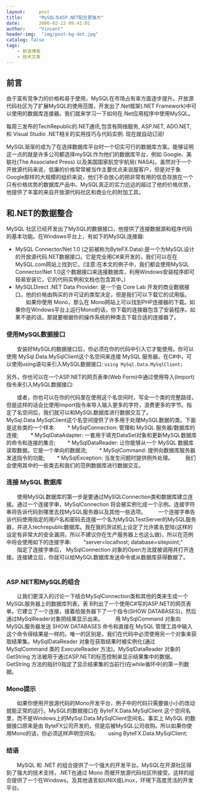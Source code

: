 ```yaml
---
layout:     post
title:      "MySQL与ASP.NET配合更强大"
date:       2006-02-22 09:41:01
author:     "Vincent"
header-img:  "img/post-bg-dot.jpg"
catalog: false
tags:
    - 新浪博客
    - 技术文章
---
```


## 前言

由于富有竞争力的价格和易于使用，MySQL在市场占有率方面逐步提升。开放源代码社区为了扩展MySQL的使用范围，开发出了.Net框架(.NET Framework)中可以使用的数据库连接器。我们就来学习一下如何在.Net应用程序中使用MySQL。

每周三发布的TechRepublic的.NET通讯,包含有网络服务, ASP.NET, ADO.NET, 和 Visual Studio .NET相关的实用技巧与代码实例. 现在就自动订阅!

MySQL渐渐的成为了在选择数据库平台时一个切实可行的数据库方案。能够证明这一点的就是许多公司都选择mySQL作为他们的数据库平台，例如 Google、美联社(The Associated Press) 以及美国国家航空宇航局( NASA)。虽然对于一个开放源代码来说，低廉的价格常常被当作主要优点来说服客户，但是对于象Google那样的大规模的组织来说，他们不会放心的把非常有用的信息存放在一个只有价格优势的数据库产品中。MySQL真正的实力远远的超过了他的价格优势，他提供了丰富的来自开放源代码社区和商业化的附加工具。
　　
## 和.NET的数据整合

MySQL 社区已经开发出了MySQL的数据接口，他提供了连接数据源和程序代码的基本功能。在Windows平台上，有如下的MySQL连接器:

- MySQL Connector/Net 1.0 (之前被称为ByteFX.Data):是一个为MySQL设计的开放源代码.NET数据接口。它是完全用C#来开发的，我们可以在在 MySQL.com网站上找到它。(注意:在本文的例子中，我们都会使用MySQL Connector/Net 1.0这个数据接口来连接数据库，利用Windows安装程序即可轻易安装它，它的代码实例和文档也包含其中。)
- MySQLDirect .NET Data Provider: 是一个由 Core Lab 开发的商业数据接口。他的价格由购买的许可证的类型决定，但是我们可以下载它的试用版。
　　如果你使用 Mono，那么在 Mono网站上可以找到PHP连接器的下载。如果你在Windows平台上运行Mono的话，你下载的连接器包含了安装程序。如果不是的话，那就要根据你的操作系统的种类去下载合适的连接器了。
　　
### 使用MySQL数据接口

　　安装好MySQL的数据接口后，你必须在你的代码中引入它才能使用。你可以使用 MySql.Data.MySqlClient这个名空间来连接 MySQL 服务器。在C#中，可以使用using语句来引入MySQL数据接口:
```using MySql.Data.MySqlClient;```


另外，你也可以在一个ASP.NET的网页表单(Web Form)中通过使用导入(Import)指令来引入MySQL数据接口:



　　或者，你也可以在你的代码里在使用这个名空间时，写全一个类的完整路径，但是这样的话会比使用Import指令来导入输入更多的字符，浪费更多的字节。指定了名空间后，我们就可以和MySQL数据库进行数据交互了。 MySql.Data.MySqlClient这个名空间提供了许多用于处理MySQL数据的类。下面是这些类的一个样本:
　　* MySqlConnection: 管理和 MySQL 服务器/数据库的连接;
　　* MySqlDataAdapter: 一套用于填充DataSet对象和更新MySQL数据库的命令和连接的集合;
　　* MySqlDataReader: 让你能够从一个 MySQL 数据库读取数据。它是一个单向的数据流;
　　* MySqlCommand: 提供向数据库服务器发送指令的功能;
　　* MySqlException: 当发生问题时提供例外处理。
　　我们会使用其中的一些类去和我们的范例数据库进行数据交互。
　　
### 连接 MySQL 数据库

　　使用MySQL数据库的第一步是要通过MySQLConnection类和数据库建立连接。通过一个连接字串，MySqlConnection 将会被实例化成一个示例。连接字符串将告诉代码到哪里去找MySQL服务器以及其他一些选项。
　　一个连接字串告诉代码使用指定的用户名和密码去连接一个名为MySQLTestServer的MySQL服务器，并进入techrepublic数据库。我在我的测试机上设定了允许匿名登陆(这样的设定有非常大的安全漏洞，所以不建议你在生产服务器上也这么做)，所以在范例中将会使用如下的连接字串:
　　"server=localhost; database=sitepoint;"
　　指定了连接字串后， MySqlConnection 对象的Open方法就被调用并打开连接。连接建立后，你就可以给MySQL数据库发送命令或从数据库获得数据了。
　　
### ASP.NET和MySQL的组合

　　让我们更深入的讨论一下结合MySqlConnection类和其他的类来生成一个MySQL服务器上的数据库列表。表 B列出了一个使用C#写的ASP.NET的网页表单。它建立了一个连接，接着给服务器下了一个指令(SHOW DATABASES)，然后通过MySqlReader对象把结果显示出来。
　　用 MySqlCommand 对象向MySQL服务器发送 SHOW DATABASES 命令和直接在 MySQL 管理工具中输入这个命令得结果是一样的。唯一的区别是，我们在代码中必须使用另一个对象来获取结果集。MySqlDataReader 对象在获取结果时被实例化(通过 MySqlCommand 类的 ExecuteReader 方法)。MySqlDataReader 对象的 GetString 方法被用于通过ASP.NET的标签控制来显示结果集中的数据。GetString 方法的指针0指定了显示结果集的当前行(在while循环中)的第一列数据。
　　
### Mono提示

　　如果你使用开放源代码的Mono开发平台，例子中的代码只需要做小小的改动就能正常的运行。MySQL的数据接口在 ByteFX.Data.MySqlClient 这个空间名里，而不是Windows上的MySql.Data.MySqlClient空间名。事实上 MySQL 的数据接口原来是由 ByteFX公司开发的，但是后被MySQL公司收购。所以如果你使用Mono的话，你必须这样声明空间名:
　　using ByteFX.Data.MySqlClient;
### 结语
　　MySQL 和 .NET 的组合提供了一个强大的开发平台。MySQL在开源社区得到了强大的技术支持，.NET也通过 Mono 而被开放源代码社区所接受。这样的组合提供了一个在Windows，及其他语言如UNIX或Linux，环境下高度灵活的开发平台。